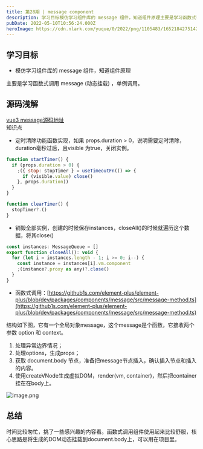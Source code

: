 ```yaml
---
title: 第28期 | message component
description: 学习目标模仿学习组件库的 message 组件，知道组件原理主要是学习函数式调用 message (动态挂载) ，单例调用。源码浅解vue3 message源码地址知识点定时清除功能函数实现，如果 props.duration > 0，说明需要定时清除，duration毫秒过后，且visibl...
pubDate: 2022-05-10T10:56:24.000Z
heroImage: https://cdn.nlark.com/yuque/0/2022/png/1105483/1652184275142-d6cdfd31-4b11-48ba-a3bb-b857056308e5.png
---
```


## 学习目标
- 模仿学习组件库的 message 组件，知道组件原理

主要是学习函数式调用 message (动态挂载) ，单例调用。

## 源码浅解
[vue3 message源码地址](https://github1s.com/element-plus/element-plus/blob/dev/packages/components/message/src/message.vue)<br />知识点

- 定时清除功能函数实现，如果 props.duration > 0，说明需要定时清除，duration毫秒过后，且visible 为true，关闭实例。
```javascript
function startTimer() {
  if (props.duration > 0) {
    ;({ stop: stopTimer } = useTimeoutFn(() => {
      if (visible.value) close()
    }, props.duration))
  }
}

function clearTimer() {
  stopTimer?.()
}

```

- 销毁全部实例，创建的时候保存instances，closeAll()的时候就遍历这个数据，将其close()
```javascript
const instances: MessageQueue = []
export function closeAll(): void {
  for (let i = instances.length - 1; i >= 0; i--) {
    const instance = instances[i].vm.component
    ;(instance?.proxy as any)?.close()
  }
}
```

- 函数式调用：[https://github1s.com/element-plus/element-plus/blob/dev/packages/components/message/src/message-method.ts](https://github1s.com/element-plus/element-plus/blob/dev/packages/components/message/src/message-method.ts)

结构如下图，它有一个全局对象message，这个message是个函数，它接收两个参数 option 和 context。

1. 处理异常边界情况；
2. 处理options，生成props；
3. 获取 document.body 节点，准备把message节点插入，确认插入节点和插入的内容。
4. 使用createVNode生成虚拟DOM，render(vm, container)，然后把container挂在在body上。

![image.png](https://cdn.nlark.com/yuque/0/2022/png/1105483/1652184275142-d6cdfd31-4b11-48ba-a3bb-b857056308e5.png#clientId=u4c1d17f1-01d6-4&from=paste&height=468&id=u75328c65&originHeight=468&originWidth=1101&originalType=binary&ratio=1&rotation=0&showTitle=false&size=49093&status=done&style=none&taskId=ub6cb5061-f141-48bb-a9ab-fb413d31b1d&title=&width=1101)


## 总结
时间比较匆忙，挑了一些感兴趣的内容看。函数式调用组件使用起来比较舒服，核心思路是将生成的DOM动态挂载到document.body上，可以用在项目里。
